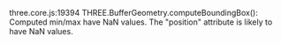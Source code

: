 three.core.js:19394 THREE.BufferGeometry.computeBoundingBox(): Computed min/max have NaN values. The "position" attribute is likely to have NaN values. 
